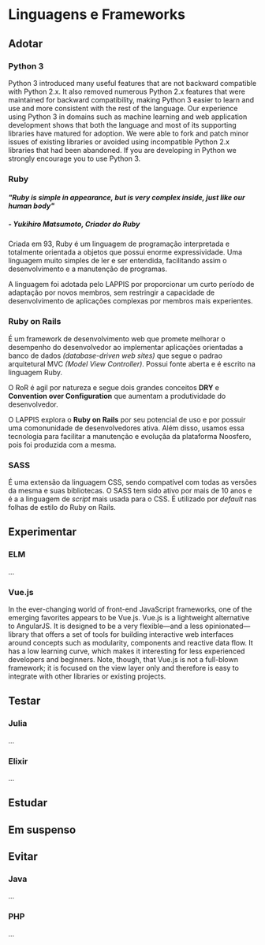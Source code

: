 Linguagens e Frameworks
=======================

Adotar
------

### Python 3

Python 3 introduced many useful features that are not backward compatible with Python 2.x. It also removed numerous Python 2.x features that were maintained for backward compatibility, making Python 3 easier to learn and use and more consistent with the rest of the language. Our experience using Python 3 in domains such as machine learning and web application development shows that both the language and most of its supporting libraries have matured for adoption. We were able to fork and patch minor issues of existing libraries or avoided using incompatible Python 2.x libraries that had been abandoned. If you are developing in Python we strongly encourage you to use Python 3.


### Ruby

#### _"Ruby is simple in appearance, but is very complex inside, just like our human body"_
##### - Yukihiro Matsumoto, Criador do Ruby

Criada em 93, Ruby é um linguagem de programação interpretada e totalmente orientada a objetos que possui enorme expressividade. Uma linguagem muito simples de ler e ser entendida, facilitando assim o desenvolvimento e a manutenção de programas.

A linguagem foi adotada pelo LAPPIS por proporcionar um curto período de adaptação por novos membros, sem restringir a capacidade de desenvolvimento de aplicações complexas por membros mais experientes.

### Ruby on Rails

É um framework de desenvolvimento web que promete melhorar o desempenho do desenvolvedor ao implementar aplicações orientadas a banco de dados _(database-driven web sites)_ que segue o padrao arquitetural MVC _(Model View Controller)_. Possui fonte aberta e é escrito na linguagem Ruby.

O RoR é agil por natureza e segue dois grandes conceitos **DRY** e **Convention over Configuration** que aumentam a produtividade do desenvolvedor.

O LAPPIS explora o **Ruby on Rails** por seu potencial de uso e por possuir uma comonunidade de desenvolvedores ativa. Além disso, usamos essa tecnologia para facilitar a manutenção e evoluçãa da plataforma Noosfero, pois foi produzida com a mesma.

### SASS

É uma extensão da linguagem CSS, sendo compatível com todas as versões da mesma e suas bibliotecas. O SASS tem sido ativo por mais de 10 anos e é a a linguagem de _script_ mais usada para o CSS. É utilizado por _default_ nas folhas de estilo do Ruby on Rails.

Experimentar
------------


### ELM

...

### Vue.js

In the ever-changing world of front-end JavaScript frameworks, one of the emerging favorites appears to be Vue.js. Vue.js is a lightweight alternative to AngularJS. It is designed to be a very flexible—and a less opinionated—library that offers a set of tools for building interactive web interfaces around concepts such as modularity, components and reactive data flow. It has a low learning curve, which makes it interesting for less experienced developers and beginners. Note, though, that Vue.js is not a full-blown framework; it is focused on the view layer only and therefore is easy to integrate with other libraries or existing projects.


Testar
------

### Julia

...


### Elixir

...


Estudar
-------


Em suspenso
-----------


Evitar
------


### Java

...


### PHP

...
